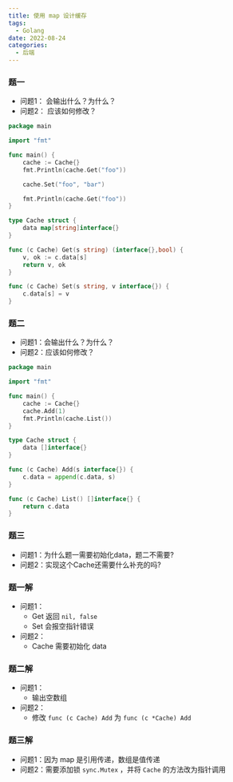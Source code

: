 ```yaml
---
title: 使用 map 设计缓存
tags: 
  - Golang
date: 2022-08-24
categories:
  - 后端
---
```


### 题一

- 问题1： 会输出什么？为什么？
- 问题2： 应该如何修改？

```go
package main

import "fmt"

func main() {
	cache := Cache{}
    fmt.Println(cache.Get("foo"))

	cache.Set("foo", "bar")

	fmt.Println(cache.Get("foo"))
}

type Cache struct {
	data map[string]interface{}
}

func (c Cache) Get(s string) (interface{},bool) {
	v, ok := c.data[s]
	return v, ok
}

func (c Cache) Set(s string, v interface{}) {
	c.data[s] = v
}
```

### 题二

- 问题1：会输出什么？为什么？
- 问题2：应该如何修改？

```go
package main

import "fmt"

func main() {
	cache := Cache{}
	cache.Add(1)
	fmt.Println(cache.List())
}

type Cache struct {
	data []interface{}
}

func (c Cache) Add(s interface{}) {
	c.data = append(c.data, s)
}

func (c Cache) List() []interface{} {
	return c.data
}
```

### 题三
- 问题1：为什么题一需要初始化data，题二不需要?
- 问题2：实现这个Cache还需要什么补充的吗?

### 题一解
- 问题1：
    - Get 返回 `nil, false`
    - Set 会报空指针错误
- 问题2：
    - Cache 需要初始化 data

### 题二解
- 问题1：
    - 输出空数组
- 问题2：
    - 修改 `func (c Cache) Add` 为 `func (c *Cache) Add`

### 题三解
- 问题1：因为 map 是引用传递，数组是值传递
- 问题2：需要添加锁 `sync.Mutex` ，并将 `Cache` 的方法改为指针调用